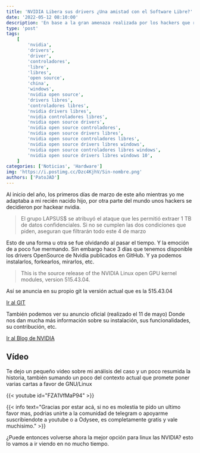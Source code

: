 ```yaml
---
title: 'NVIDIA Libera sus drivers ¿Una amistad con el Software Libre?'
date: '2022-05-12 08:10:00'
description: 'En base a la gran amenaza realizada por los hackers que robaron la información de NVIDIA ya tenemos Drivers Libres'
type: 'post'
tags:
    [
        'nvidia',
        'drivers',
        'driver',
        'controladores',
        'libre',
        'libres',
        'open source',
        'china',
        'windows',
        'nvidia open source',
        'drivers libres',
        'controladores libres',
        'nvidia drivers libres',
        'nvidia controladores libres',
        'nvidia open source drivers',
        'nvidia open source controladores',
        'nvidia open source drivers libres',
        'nvidia open source controladores libres',
        'nvidia open source drivers libres windows',
        'nvidia open source controladores libres windows',
        'nvidia open source drivers libres windows 10',
    ]
categories: ['Noticias', 'Hardware']
img: 'https://i.postimg.cc/Dzc4KjhV/Sin-nombre.png'
authors: ['PatoJAD']
---
```


Al inicio del año, los primeros días de marzo de este año mientras yo me adaptaba a mi recién nacido hijo, por otra parte del mundo unos hackers se decidieron por hackear nvidia.

> El grupo LAPSUS$ se atribuyó el ataque que les permitió extraer 1 TB de datos confidenciales. Si no se cumplen las dos condiciones que piden, aseguran que filtrarán todo este 4 de marzo

Esto de una forma u otra se fue olvidando al pasar el tiempo. Y la emoción de a poco fue mermando. Sin embargo hace 3 días que tenemos disponible los drivers OpenSource de Nvidia publicados en GitHub. Y ya podemos instalarlos, forkearlos, mirarlos, etc.

> This is the source release of the NVIDIA Linux open GPU kernel modules, version 515.43.04.

Así se anuncia en su propio git la versión actual que es la 515.43.04

[Ir al GIT](https://github.com/NVIDIA/open-gpu-kernel-modules)

También podemos ver su anuncio oficial (realizado el 11 de mayo) Donde nos dan mucha más información sobre su instalación, sus funcionalidades, su contribución, etc.

[Ir al Blog de NVIDIA](https://developer.nvidia.com/blog/nvidia-releases-open-source-gpu-kernel-modules/)

## Vídeo

Te dejo un pequeño video sobre mi análisis del caso y un poco resumida la historia, también sumando un poco del contexto actual que promete poner varias cartas a favor de GNU/Linux

{{< youtube id="FZA1VfMaP94" >}}

{{< info text="Gracias por estar acá, si no es molestia te pido un ultimo favor mas, podrias unirte a la comunidad de telegram o apoyarme suscribiendote a youtube o a Odysee, es completamente gratis y vale muchisimo." >}}

¿Puede entonces volverse ahora la mejor opción para linux las NVIDIA? esto lo vamos a ir viendo en no mucho tiempo.
